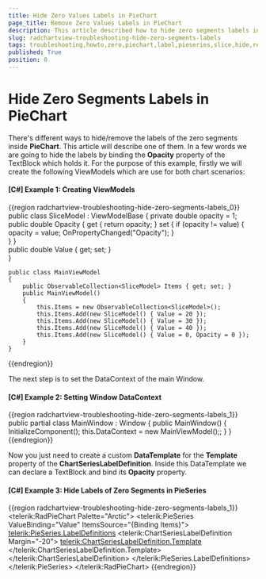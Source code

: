 ```yaml
---
title: Hide Zero Values Labels in PieChart
page_title: Remove Zero Values Labels in PieChart
description: This article described how to hide zero segments labels in PieChart
slug: radchartview-troubleshooting-hide-zero-segments-labels
tags: troubleshooting,howto,zero,piechart,label,pieseries,slice,hide,remove,segments
published: True
position: 0
---
```


# Hide Zero Segments Labels in PieChart 

There's different ways to hide/remove the labels of the zero segments inside __PieChart__. This article will describe one of them. In a few words we are going to hide the labels by binding the __Opacity__ property of the TextBlock which holds it. For the purpose of this example, firstly we will create the following ViewModels which are use for both chart scenarios:

#### __[C#] Example 1: Creating ViewModels__
{{region radchartview-troubleshooting-hide-zero-segments-labels_0}}	
	public class SliceModel : ViewModelBase
	{
		private double opacity = 1;        
		public double Opacity
		{
			get { return opacity; }
			set
			{
				if (opacity != value)
				{
					opacity = value;
					OnPropertyChanged("Opacity");
				}                
			}
		}					
		public double Value { get; set; }        
	}
	
	public class MainViewModel
    {        
        public ObservableCollection<SliceModel> Items { get; set; }
        public MainViewModel()
        {
            this.Items = new ObservableCollection<SliceModel>();
            this.Items.Add(new SliceModel() { Value = 20 });
            this.Items.Add(new SliceModel() { Value = 30 });
            this.Items.Add(new SliceModel() { Value = 40 });
            this.Items.Add(new SliceModel() { Value = 0, Opacity = 0 });
        }       
    }
{{endregion}}

The next step is to set the DataContext of the main Window.

#### __[C#] Example 2: Setting Window DataContext__
{{region radchartview-troubleshooting-hide-zero-segments-labels_1}}	
	public partial class MainWindow : Window
	{
		public MainWindow()
		{
			InitializeComponent();
			this.DataContext = new MainViewModel();;
		}
	}
{{endregion}}

Now you just need to create a custom __DataTemplate__ for the __Template__ property of the __ChartSeriesLabelDefinition__. Inside this DataTemplate we can declare a TextBlock and bind its __Opacity__ property.

#### __[C#] Example 3: Hide Labels of Zero Segments in PieSeries__
{{region radchartview-troubleshooting-hide-zero-segments-labels_1}}	
	<telerik:RadPieChart Palette="Arctic">
		<telerik:PieSeries ValueBinding="Value" ItemsSource="{Binding Items}">
			<telerik:PieSeries.LabelDefinitions>
				<telerik:ChartSeriesLabelDefinition Margin="-20">
					<telerik:ChartSeriesLabelDefinition.Template>
						<DataTemplate>
							<TextBlock Text="{Binding Value}" Opacity="{Binding DataItem.Opacity}" />
						</DataTemplate>
					</telerik:ChartSeriesLabelDefinition.Template>
				</telerik:ChartSeriesLabelDefinition>
			</telerik:PieSeries.LabelDefinitions>
		</telerik:PieSeries>
	</telerik:RadPieChart>
{{endregion}}
